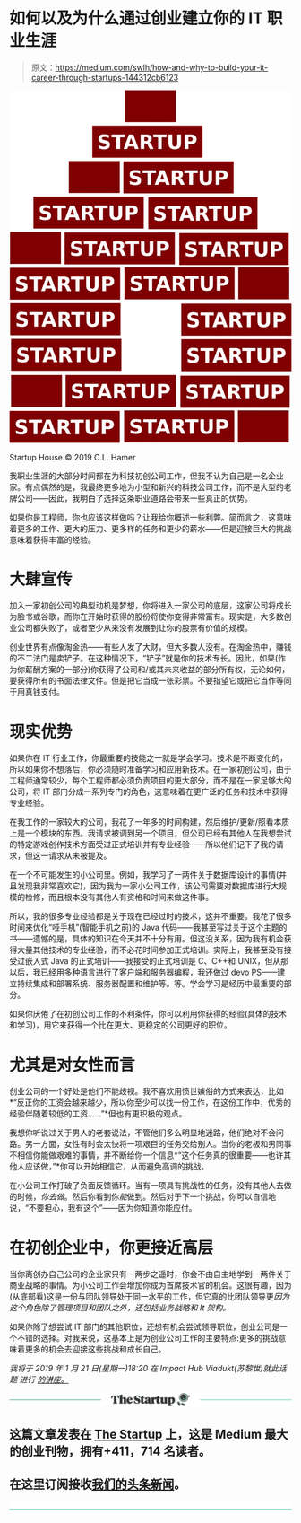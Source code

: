 # 如何以及为什么通过创业建立你的 IT 职业生涯

> 原文：<https://medium.com/swlh/how-and-why-to-build-your-it-career-through-startups-144312cb6123>

![](img/9520e85a7993dc73ed53c12ee2c24401.png)

Startup House © 2019 C.L. Hamer

我职业生涯的大部分时间都在为科技初创公司工作，但我不认为自己是一名企业家。有点偶然的是，我最终更多地为小型和新兴的科技公司工作，而不是大型的老牌公司——因此，我明白了选择这条职业道路会带来一些真正的优势。

如果你是工程师，你也应该这样做吗？让我给你概述一些利弊。简而言之，这意味着更多的工作、更大的压力、更多样的任务和更少的薪水——但是迎接巨大的挑战意味着获得丰富的经验。

# 大肆宣传

加入一家初创公司的典型动机是梦想，你将进入一家公司的底层，这家公司将成长为脸书或谷歌，而你在开始时获得的股份将使你变得非常富有。现实是，大多数创业公司都失败了，或者至少从来没有发展到让你的股票有价值的规模。

创业世界有点像淘金热——有些人发了大财，但大多数人没有。在淘金热中，赚钱的不二法门是卖铲子。在这种情况下，“铲子”就是你的技术专长。因此，如果(作为你薪酬方案的一部分)你获得了公司和/或其未来收益的部分所有权，无论如何，要获得所有的书面法律文件。但是把它当成一张彩票。不要指望它或把它当作等同于用真钱支付。

# 现实优势

如果你在 IT 行业工作，你最重要的技能之一就是学会学习。技术是不断变化的，所以如果你不想落后，你必须随时准备学习和应用新技术。在一家初创公司，由于工程师通常较少，每个工程师都必须负责项目的更大部分，而不是在一家足够大的公司，将 IT 部门分成一系列专门的角色，这意味着在更广泛的任务和技术中获得专业经验。

在我工作的一家较大的公司，我花了一年多的时间构建，然后维护/更新/照看本质上是一个模块的东西。我请求被调到另一个项目，但公司已经有其他人在我想尝试的特定游戏创作技术方面受过正式培训并有专业经验——所以他们记下了我的请求，但这一请求从未被提及。

在一个不可能发生的小公司里。例如，我学习了一两件关于数据库设计的事情(并且发现我非常喜欢它)，因为我为一家小公司工作，该公司需要对数据库进行大规模的检修，而且根本没有其他人有资格和时间来做这件事。

所以，我的很多专业经验都是关于现在已经过时的技术，这并不重要。我花了很多时间来优化“哑手机”(智能手机之前)的 Java 代码——我甚至写过关于这个主题的书——遗憾的是，具体的知识在今天并不十分有用。但这没关系，因为我有机会获得大量其他技术的专业经验，而不必花时间参加正式培训。实际上，我甚至没有接受过嵌入式 Java 的正式培训——我接受的正式培训是 C、C++和 UNIX，但从那以后，我已经用多种语言进行了客户端和服务器编程，我还做过 devo PS——建立持续集成和部署系统、服务器配置和维护等。等。学会学习是经历中最重要的部分。

如果你厌倦了在初创公司工作的不利条件，你可以利用你获得的经验(具体的技术和学习)，用它来获得一个比在更大、更稳定的公司更好的职位。

# 尤其是对女性而言

创业公司的一个好处是他们不能歧视。我不喜欢用愤世嫉俗的方式来表达，比如*“反正你的工资会越来越少，所以你至少可以找一份工作，在这份工作中，优秀的经验伴随着较低的工资……”*但也有更积极的观点。

我想你听说过关于男人的老套说法，不管他们多么明显地迷路，他们绝对不会问路。另一方面，女性有时会太快将一项艰巨的任务交给别人。当你的老板和男同事不相信你能做艰难的事情，并不断给你一个信息*“这个任务真的很重要——也许其他人应该做，”*你可以开始相信它，从而避免高调的挑战。

在小公司工作打破了负面反馈循环。当有一项具有挑战性的任务，没有其他人去做的时候，*你去做*。然后你看到你*能*做到。然后对于下一个挑战，你可以自信地说，“不要担心，我有这个”——因为你知道你能应付。

# 在初创企业中，你更接近高层

当你离创办自己公司的企业家只有一两步之遥时，你会不由自主地学到一两件关于商业战略的事情。为小公司工作会增加你成为首席技术官的机会。这很有趣，因为(从底部看)这是一份与团队领导处于同一水平的工作，但它真的比团队领导更*因为这个角色除了管理项目和团队之外，还包括业务战略和 It 架构。*

如果你除了想尝试 IT 部门的其他职位，还想有机会尝试领导职位，创业公司是一个不错的选择。对我来说，这基本上是为创业公司工作的主要特点:更多的挑战意味着更多的机会去迎接这些挑战和成长自己。

*我将于 2019 年 1 月 21 日(星期一)18:20 在 Impact Hub Viadukt(苏黎世)就此话题* *进行* [*的讲座。*](https://www.meetup.com/en-AU/Geek-Girls-Carrots-Switzerland/events/256863877/)

[![](img/308a8d84fb9b2fab43d66c117fcc4bb4.png)](https://medium.com/swlh)

## 这篇文章发表在 [The Startup](https://medium.com/swlh) 上，这是 Medium 最大的创业刊物，拥有+411，714 名读者。

## 在这里订阅接收[我们的头条新闻](http://growthsupply.com/the-startup-newsletter/)。

[![](img/b0164736ea17a63403e660de5dedf91a.png)](https://medium.com/swlh)